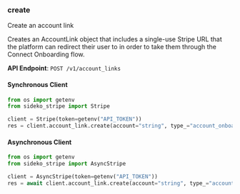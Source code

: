 
### create <a name="create"></a>
Create an account link

<p>Creates an AccountLink object that includes a single-use Stripe URL that the platform can redirect their user to in order to take them through the Connect Onboarding flow.</p>

**API Endpoint**: `POST /v1/account_links`

#### Synchronous Client

```python
from os import getenv
from sideko_stripe import Stripe

client = Stripe(token=getenv("API_TOKEN"))
res = client.account_link.create(account="string", type_="account_onboarding")
```

#### Asynchronous Client

```python
from os import getenv
from sideko_stripe import AsyncStripe

client = AsyncStripe(token=getenv("API_TOKEN"))
res = await client.account_link.create(account="string", type_="account_onboarding")
```
